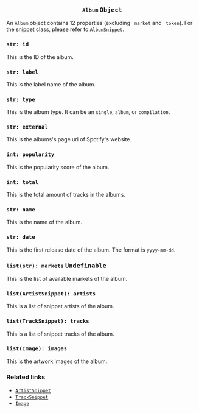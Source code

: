 <h3 align="center"><code>Album</code> <kbd>Object</kbd></h3>

An `Album` object contains 12 properties (excluding `_market` and `_token`). For the snippet class, please refer to [`AlbumSnippet`](/crespot/snippet/album).

### `str: id`
This is the ID of the album.

### `str: label`
This is the label name of the album.

### `str: type`
This is the album type. It can be an `single`, `album`, or `compilation`.

### `str: external`
This is the albums's page url of Spotify's website.

### `int: popularity`
This is the popularity score of the album.

### `int: total`
This is the total amount of tracks in the albums.

### `str: name`
This is the name of the album.

### `str: date`
This is the first release date of the album. The format is `yyyy-mm-dd`.

### `list(str): markets` <kbd>Undefinable</kbd>
This is the list of available markets of the album.

### `list(ArtistSnippet): artists`
This is a list of snippet artists of the album.

### `list(TrackSnippet): tracks`
This is a list of snippet tracks of the album.

### `list(Image): images`
This is the artwork images of the album.

### Related links

- [`ArtistSnippet`](/crespot/snippet/artist)
- [`TrackSnippet`](/crespot/snippet/track)
- [`Image`](/crespot/detail/image)